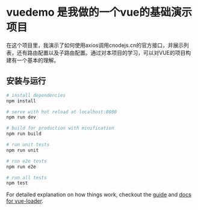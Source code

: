 # vuedemo 是我做的一个vue的基础演示项目

在这个项目里，我演示了如何使用axios调用cnodejs.cn的官方接口，并展示列表，还有路由配置以及子路由配置。通过对本项目的学习，可以对VUE的项目构建有一个基本的理解。


## 安装与运行

``` bash
# install dependencies
npm install

# serve with hot reload at localhost:8080
npm run dev

# build for production with minification
npm run build

# run unit tests
npm run unit

# run e2e tests
npm run e2e

# run all tests
npm test
```

For detailed explanation on how things work, checkout the [guide](http://vuejs-templates.github.io/webpack/) and [docs for vue-loader](http://vuejs.github.io/vue-loader).
